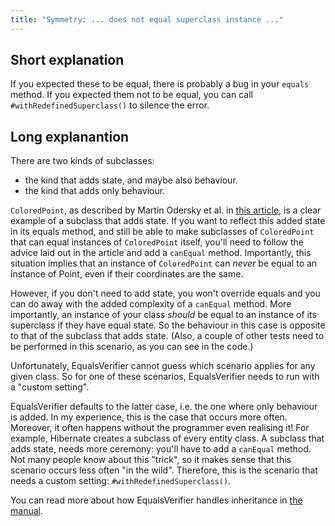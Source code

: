 ```yaml
---
title: "Symmetry: ... does not equal superclass instance ..."
---
```

Short explanation
-----------------
If you expected these to be equal, there is probably a bug in your `equals` method. If you expected them not to be equal, you can call `#withRedefinedSuperclass()` to silence the error.

Long explanantion
-----------------
There are two kinds of subclasses:

 * the kind that adds state, and maybe also behaviour.
 * the kind that adds only behaviour.

`ColoredPoint`, as described by Martin Odersky et al. in [this article](http://www.artima.com/lejava/articles/equality.html), is a clear example of a subclass that adds state. If you want to reflect this added state in its equals method, and still be able to make subclasses of `ColoredPoint` that can equal instances of `ColoredPoint` itself, you'll need to follow the advice laid out in the article and add a `canEqual` method. Importantly, this situation implies that an instance of `ColoredPoint` can *never* be equal to an instance of Point, even if their coordinates are the same.

However, if you don't need to add state, you won't override equals and you can do away with the added complexity of a `canEqual` method. More importantly, an instance of your class *should* be equal to an instance of its superclass if they have equal state. So the behaviour in this case is opposite to that of the subclass that adds state. (Also, a couple of other tests need to be performed in this scenario, as you can see in the code.)

Unfortunately, EqualsVerifier cannot guess which scenario applies for any given class. So for one of these scenarios, EqualsVerifier needs to run with a "custom setting".

EqualsVerifier defaults to the latter case, i.e. the one where only behaviour is added. In my experience, this is the case that occurs more often. Moreover, it often happens without the programmer even realising it! For example, Hibernate creates a subclass of every entity class.
A subclass that adds state, needs more ceremony: you'll have to add a `canEqual` method. Not many people know about this "trick", so it makes sense that this scenario occurs less often "in the wild". Therefore, this is the scenario that needs a custom setting: `#withRedefinedSuperclass()`.

You can read more about how EqualsVerifier handles inheritance in [the manual](/equalsverifier/manual/inheritance).

